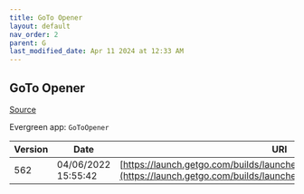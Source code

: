 ```yaml
---
title: GoTo Opener
layout: default
nav_order: 2
parent: G
last_modified_date: Apr 11 2024 at 12:33 AM
---
```


## GoTo Opener

[Source](https://support.goto.com/meeting/help/what-is-the-multi-user-launcher-opener-msi)

Evergreen app: `GoToOpener`

| Version | Date                | URI                                                                                                                                          |
| ------- | ------------------- | -------------------------------------------------------------------------------------------------------------------------------------------- |
| 562     | 04/06/2022 15:55:42 | [https://launch.getgo.com/builds/launcher/562/GoToOpenerMultiUser.msi](https://launch.getgo.com/builds/launcher/562/GoToOpenerMultiUser.msi) |

